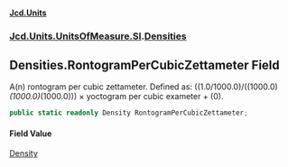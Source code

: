 #### [Jcd.Units](index.md 'index')
### [Jcd.Units.UnitsOfMeasure.SI](Jcd.Units.UnitsOfMeasure.SI.md 'Jcd.Units.UnitsOfMeasure.SI').[Densities](Densities.md 'Jcd.Units.UnitsOfMeasure.SI.Densities')

## Densities.RontogramPerCubicZettameter Field

A(n) rontogram per cubic zettameter. Defined as: ((1.0/1000.0)/((1000.0)*(1000.0)*(1000.0))) × yoctogram per cubic exameter + (0).

```csharp
public static readonly Density RontogramPerCubicZettameter;
```

#### Field Value
[Density](Density.md 'Jcd.Units.UnitTypes.Density')